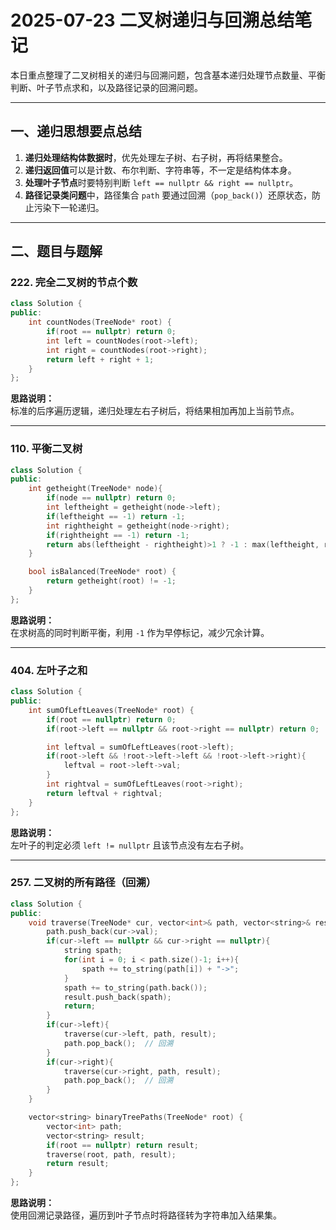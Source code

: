 # 2025-07-23 二叉树递归与回溯总结笔记

本日重点整理了二叉树相关的递归与回溯问题，包含基本递归处理节点数量、平衡判断、叶子节点求和，以及路径记录的回溯问题。

---

## 一、递归思想要点总结

1. **递归处理结构体数据时**，优先处理左子树、右子树，再将结果整合。
2. **递归返回值**可以是计数、布尔判断、字符串等，不一定是结构体本身。
3. **处理叶子节点**时要特别判断 `left == nullptr && right == nullptr`。
4. **路径记录类问题**中，路径集合 `path` 要通过回溯（`pop_back()`）还原状态，防止污染下一轮递归。

---

## 二、题目与题解

### 222. 完全二叉树的节点个数

```cpp
class Solution {
public:
    int countNodes(TreeNode* root) {
        if(root == nullptr) return 0;
        int left = countNodes(root->left);
        int right = countNodes(root->right);
        return left + right + 1;
    }
};
```

**思路说明：**  
标准的后序遍历逻辑，递归处理左右子树后，将结果相加再加上当前节点。

---

### 110. 平衡二叉树

```cpp
class Solution {
public:
    int getheight(TreeNode* node){
        if(node == nullptr) return 0;
        int leftheight = getheight(node->left);
        if(leftheight == -1) return -1;
        int rightheight = getheight(node->right);
        if(rightheight == -1) return -1;
        return abs(leftheight - rightheight)>1 ? -1 : max(leftheight, rightheight)+1;
    }

    bool isBalanced(TreeNode* root) {
        return getheight(root) != -1;
    }
};
```

**思路说明：**  
在求树高的同时判断平衡，利用 `-1` 作为早停标记，减少冗余计算。

---

### 404. 左叶子之和

```cpp
class Solution {
public:
    int sumOfLeftLeaves(TreeNode* root) {
        if(root == nullptr) return 0;
        if(root->left == nullptr && root->right == nullptr) return 0;

        int leftval = sumOfLeftLeaves(root->left);
        if(root->left && !root->left->left && !root->left->right){
            leftval = root->left->val;
        }
        int rightval = sumOfLeftLeaves(root->right);
        return leftval + rightval;
    }
};
```

**思路说明：**  
左叶子的判定必须 `left != nullptr` 且该节点没有左右子树。

---

### 257. 二叉树的所有路径（回溯）

```cpp
class Solution {
public:
    void traverse(TreeNode* cur, vector<int>& path, vector<string>& result){
        path.push_back(cur->val);
        if(cur->left == nullptr && cur->right == nullptr){
            string spath;
            for(int i = 0; i < path.size()-1; i++){
                spath += to_string(path[i]) + "->";
            }
            spath += to_string(path.back());
            result.push_back(spath);
            return;
        }
        if(cur->left){
            traverse(cur->left, path, result);
            path.pop_back();  // 回溯
        }
        if(cur->right){
            traverse(cur->right, path, result);
            path.pop_back();  // 回溯
        }
    }

    vector<string> binaryTreePaths(TreeNode* root) {
        vector<int> path;
        vector<string> result;
        if(root == nullptr) return result;
        traverse(root, path, result);
        return result;
    }
};
```

**思路说明：**  
使用回溯记录路径，遍历到叶子节点时将路径转为字符串加入结果集。

